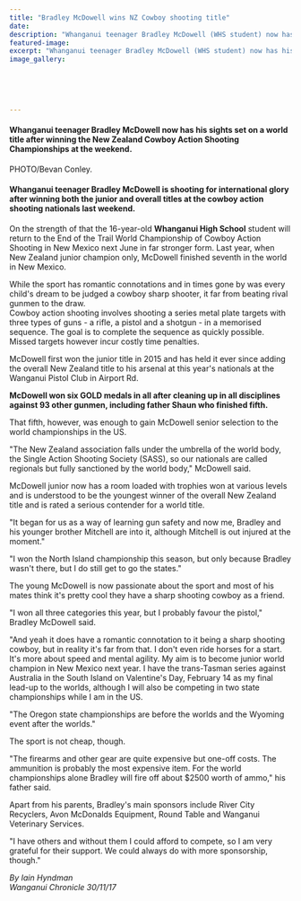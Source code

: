 ```yaml
---
title: "Bradley McDowell wins NZ Cowboy shooting title"
date: 
description: "Whanganui teenager Bradley McDowell (WHS student) now has his sights set on a world title after winning the NZ Cowboy Action Shooting Champs..."
featured-image: 
excerpt: "Whanganui teenager Bradley McDowell (WHS student) now has his sights set on a world title after winning the NZ Cowboy Action Shooting Champs."
image_gallery:
	
	
	
	
	
---
```


<h4><span>Whanganui teenager Bradley McDowell now has his sights set on a world title after winning the New Zealand Cowboy Action Shooting Championships at the weekend.<br /></span></h4>
<p><span>PHOTO/Bevan Conley.</span></p>
<h4 class="element element-paragraph">Whanganui teenager Bradley McDowell is shooting for international glory after winning both the junior and overall titles at the cowboy action shooting nationals last weekend.</h4>
<p class="element element-paragraph">On the strength of that the 16-year-old <strong>Whanganui High School</strong> student will return to the End of the Trail World Championship of Cowboy Action Shooting in New Mexico next June in far stronger form. Last year, when New Zealand junior champion only, McDowell finished seventh in the world in New Mexico.</p>
<p class="element element-paragraph">While the sport has romantic connotations and in times gone by was every child's dream to be judged a cowboy sharp shooter, it far from beating rival gunmen to the draw.<br />Cowboy action shooting involves shooting a series metal plate targets with three types of guns - a rifle, a pistol and a shotgun - in a memorised sequence. The goal is to complete the sequence as quickly possible. Missed targets however incur costly time penalties.</p>
<p class="element element-paragraph">McDowell first won the junior title in 2015 and has held it ever since adding the overall New Zealand title to his arsenal at this year's nationals at the Wanganui Pistol Club in Airport Rd.</p>
<p class="element element-paragraph"><strong>McDowell won six GOLD medals in all after cleaning up in all disciplines against 93 other gunmen, including father Shaun who finished fifth.</strong></p>
<p class="element element-paragraph">That fifth, however, was enough to gain McDowell senior selection to the world championships in the US.</p>
<p class="element element-paragraph">"The New Zealand association falls under the umbrella of the world body, the Single Action Shooting Society (SASS), so our nationals are called regionals but fully sanctioned by the world body," McDowell said.</p>
<p class="element element-paragraph">McDowell junior now has a room loaded with trophies won at various levels and is understood to be the youngest winner of the overall New Zealand title and is rated a serious contender for a world title.</p>
<p class="element element-paragraph">"It began for us as a way of learning gun safety and now me, Bradley and his younger brother Mitchell are into it, although Mitchell is out injured at the moment."</p>
<p class="element element-paragraph">"I won the North Island championship this season, but only because Bradley wasn't there, but I do still get to go the states."</p>
<p class="element element-paragraph">The young McDowell is now passionate about the sport and most of his mates think it's pretty cool they have a sharp shooting cowboy as a friend.</p>
<p class="element element-paragraph">"I won all three categories this year, but I probably favour the pistol," Bradley McDowell said.</p>
<p class="element element-paragraph">"And yeah it does have a romantic connotation to it being a sharp shooting cowboy, but in reality it's far from that. I don't even ride horses for a start. It's more about speed and mental agility. My aim is to become junior world champion in New Mexico next year. I have the trans-Tasman series against Australia in the South Island on Valentine's Day, February 14 as my final lead-up to the worlds, although I will also be competing in two state championships while I am in the US.</p>
<p class="element element-paragraph">"The Oregon state championships are before the worlds and the Wyoming event after the worlds."</p>
<p class="element element-paragraph">The sport is not cheap, though.</p>
<p class="element element-paragraph">"The firearms and other gear are quite expensive but one-off costs. The ammunition is probably the most expensive item. For the world championships alone Bradley will fire off about $2500 worth of ammo," his father said.</p>
<p class="element element-paragraph">Apart from his parents, Bradley's main sponsors include River City Recyclers, Avon McDonalds Equipment, Round Table and Wanganui Veterinary Services.</p>
<p class="element element-paragraph">"I have others and without them I could afford to compete, so I am very grateful for their support. We could always do with more sponsorship, though."</p>
<p><em>By&nbsp;Iain Hyndman<br />Wanganui Chronicle 30/11/17</em></p>

